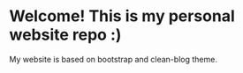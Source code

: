 # Welcome! This is my personal website repo :)

My website is based on bootstrap and clean-blog theme.
